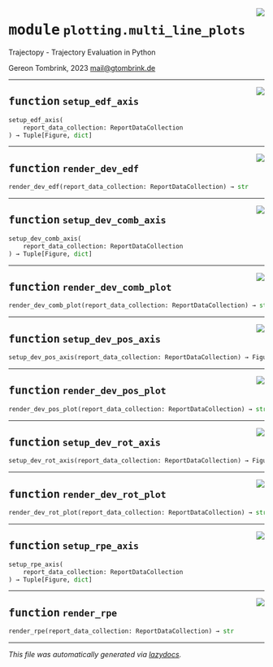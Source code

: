 <!-- markdownlint-disable -->

<a href="..\trajectopy_core\plotting\multi_line_plots.py#L0"><img align="right" style="float:right;" src="https://img.shields.io/badge/-source-cccccc?style=flat-square"></a>

# <kbd>module</kbd> `plotting.multi_line_plots`
Trajectopy - Trajectory Evaluation in Python 

Gereon Tombrink, 2023 mail@gtombrink.de 


---

<a href="..\trajectopy_core\plotting\multi_line_plots.py#L17"><img align="right" style="float:right;" src="https://img.shields.io/badge/-source-cccccc?style=flat-square"></a>

## <kbd>function</kbd> `setup_edf_axis`

```python
setup_edf_axis(
    report_data_collection: ReportDataCollection
) → Tuple[Figure, dict]
```






---

<a href="..\trajectopy_core\plotting\multi_line_plots.py#L38"><img align="right" style="float:right;" src="https://img.shields.io/badge/-source-cccccc?style=flat-square"></a>

## <kbd>function</kbd> `render_dev_edf`

```python
render_dev_edf(report_data_collection: ReportDataCollection) → str
```






---

<a href="..\trajectopy_core\plotting\multi_line_plots.py#L71"><img align="right" style="float:right;" src="https://img.shields.io/badge/-source-cccccc?style=flat-square"></a>

## <kbd>function</kbd> `setup_dev_comb_axis`

```python
setup_dev_comb_axis(
    report_data_collection: ReportDataCollection
) → Tuple[Figure, dict]
```






---

<a href="..\trajectopy_core\plotting\multi_line_plots.py#L93"><img align="right" style="float:right;" src="https://img.shields.io/badge/-source-cccccc?style=flat-square"></a>

## <kbd>function</kbd> `render_dev_comb_plot`

```python
render_dev_comb_plot(report_data_collection: ReportDataCollection) → str
```






---

<a href="..\trajectopy_core\plotting\multi_line_plots.py#L124"><img align="right" style="float:right;" src="https://img.shields.io/badge/-source-cccccc?style=flat-square"></a>

## <kbd>function</kbd> `setup_dev_pos_axis`

```python
setup_dev_pos_axis(report_data_collection: ReportDataCollection) → Figure
```






---

<a href="..\trajectopy_core\plotting\multi_line_plots.py#L137"><img align="right" style="float:right;" src="https://img.shields.io/badge/-source-cccccc?style=flat-square"></a>

## <kbd>function</kbd> `render_dev_pos_plot`

```python
render_dev_pos_plot(report_data_collection: ReportDataCollection) → str
```






---

<a href="..\trajectopy_core\plotting\multi_line_plots.py#L177"><img align="right" style="float:right;" src="https://img.shields.io/badge/-source-cccccc?style=flat-square"></a>

## <kbd>function</kbd> `setup_dev_rot_axis`

```python
setup_dev_rot_axis(report_data_collection: ReportDataCollection) → Figure
```






---

<a href="..\trajectopy_core\plotting\multi_line_plots.py#L190"><img align="right" style="float:right;" src="https://img.shields.io/badge/-source-cccccc?style=flat-square"></a>

## <kbd>function</kbd> `render_dev_rot_plot`

```python
render_dev_rot_plot(report_data_collection: ReportDataCollection) → str
```






---

<a href="..\trajectopy_core\plotting\multi_line_plots.py#L233"><img align="right" style="float:right;" src="https://img.shields.io/badge/-source-cccccc?style=flat-square"></a>

## <kbd>function</kbd> `setup_rpe_axis`

```python
setup_rpe_axis(
    report_data_collection: ReportDataCollection
) → Tuple[Figure, dict]
```






---

<a href="..\trajectopy_core\plotting\multi_line_plots.py#L255"><img align="right" style="float:right;" src="https://img.shields.io/badge/-source-cccccc?style=flat-square"></a>

## <kbd>function</kbd> `render_rpe`

```python
render_rpe(report_data_collection: ReportDataCollection) → str
```








---

_This file was automatically generated via [lazydocs](https://github.com/ml-tooling/lazydocs)._
